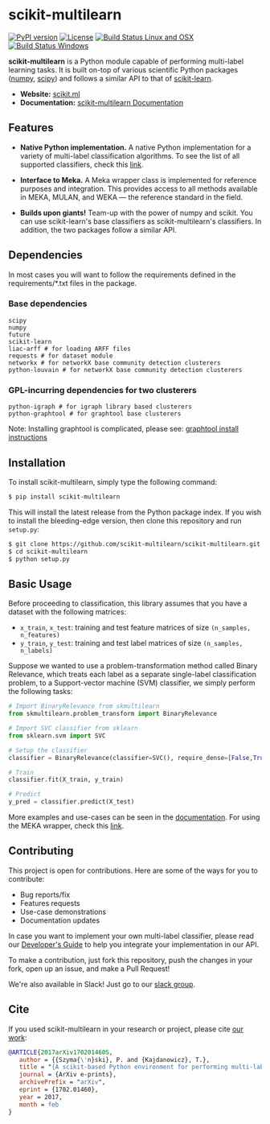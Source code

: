 # scikit-multilearn

[![PyPI version](https://badge.fury.io/py/scikit-multilearn.svg)](https://badge.fury.io/py/scikit-multilearn)
[![License](https://img.shields.io/badge/License-BSD%202--Clause-orange.svg)](https://opensource.org/licenses/BSD-2-Clause)
[![Build Status Linux and OSX](https://travis-ci.org/scikit-multilearn/scikit-multilearn.svg?branch=master)](https://travis-ci.org/scikit-multilearn/scikit-multilearn)
[![Build Status Windows](https://ci.appveyor.com/api/projects/status/vd4k18u1lp5btaql/branch/master?svg=true)](https://ci.appveyor.com/project/niedakh/scikit-multilearn/branch/master)

__scikit-multilearn__ is a Python module capable of performing multi-label
learning tasks. It is built on-top of various scientific Python packages
([numpy](http://www.numpy.org/), [scipy](https://www.scipy.org/)) and
follows a similar API to that of [scikit-learn](http://scikit-learn.org/).

- __Website:__ [scikit.ml](http://scikit.ml)
- __Documentation:__ [scikit-multilearn Documentation](http://scikit.ml/api/skmultilearn.html)


## Features

- __Native Python implementation.__ A native Python implementation for a variety of multi-label classification algorithms. To see the list of all supported classifiers, check this [link](http://scikit.ml/#classifiers).

- __Interface to Meka.__ A Meka wrapper class is implemented for reference purposes and integration. This provides access to all methods available in MEKA, MULAN, and WEKA &mdash; the reference standard in the field.

- __Builds upon giants!__ Team-up with the power of numpy and scikit. You can use scikit-learn's base classifiers as scikit-multilearn's classifiers. In addition, the two packages follow a similar API.

## Dependencies

In most cases you will want to follow the requirements defined in the requirements/*.txt files in the package. 

### Base dependencies
```
scipy
numpy
future
scikit-learn
liac-arff # for loading ARFF files
requests # for dataset module
networkx # for networkX base community detection clusterers
python-louvain # for networkX base community detection clusterers
```

### GPL-incurring dependencies for two clusterers
```
python-igraph # for igraph library based clusterers
python-graphtool # for graphtool base clusterers
```

Note: Installing graphtool is complicated, please see: [graphtool install instructions](https://git.skewed.de/count0/graph-tool/wikis/installation-instructions)

## Installation

To install scikit-multilearn, simply type the following command:

```bash
$ pip install scikit-multilearn
```

This will install the latest release from the Python package index. If you
wish to install the bleeding-edge version, then clone this repository and
run `setup.py`:

```bash
$ git clone https://github.com/scikit-multilearn/scikit-multilearn.git
$ cd scikit-multilearn
$ python setup.py
```

## Basic Usage

Before proceeding to classification,  this library assumes that you have
a dataset with the following matrices:

- `x_train`, `x_test`: training and test feature matrices of size `(n_samples, n_features)`
- `y_train`, `y_test`: training and test label matrices of size `(n_samples, n_labels)`

Suppose we wanted to use a problem-transformation method called Binary
Relevance, which treats each label as a separate single-label classification
problem, to a Support-vector machine (SVM) classifier, we simply perform
the following tasks:

```python
# Import BinaryRelevance from skmultilearn
from skmultilearn.problem_transform import BinaryRelevance

# Import SVC classifier from sklearn
from sklearn.svm import SVC

# Setup the classifier
classifier = BinaryRelevance(classifier=SVC(), require_dense=[False,True])

# Train
classifier.fit(X_train, y_train)

# Predict
y_pred = classifier.predict(X_test)
```

More examples and use-cases can be seen in the 
[documentation](http://scikit.ml/api/classify.html). For using the MEKA
wrapper, check this [link](http://scikit.ml/api/meka.html#mekawrapper).

## Contributing

This project is open for contributions. Here are some of the ways for
you to contribute:

- Bug reports/fix
- Features requests
- Use-case demonstrations
- Documentation updates

In case you want to implement your own multi-label classifier, please 
read our [Developer's Guide](http://scikit.ml/api/base.html) to help
you integrate your implementation in our API.

To make a contribution, just fork this repository, push the changes
in your fork, open up an issue, and make a Pull Request!

We're also available in Slack! Just go to our [slack group](https://scikit-ml.slack.com/).

## Cite

If you used scikit-multilearn in your research or project, please
cite [our work](https://arxiv.org/abs/1702.01460):

```bibtex
@ARTICLE{2017arXiv170201460S,
   author = {{Szyma{\'n}ski}, P. and {Kajdanowicz}, T.},
   title = "{A scikit-based Python environment for performing multi-label classification}",
   journal = {ArXiv e-prints},
   archivePrefix = "arXiv",
   eprint = {1702.01460},
   year = 2017,
   month = feb
}
```
